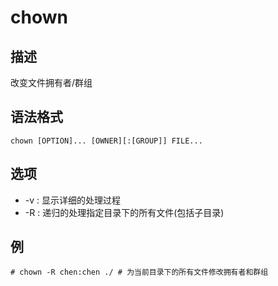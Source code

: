 # chown

## 描述

改变文件拥有者/群组

## 语法格式

```
chown [OPTION]... [OWNER][:[GROUP]] FILE...
```

## 选项

- -v : 显示详细的处理过程
- -R : 递归的处理指定目录下的所有文件(包括子目录)

## 例

    # chown -R chen:chen ./ # 为当前目录下的所有文件修改拥有者和群组